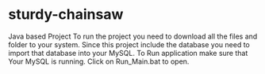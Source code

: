 # sturdy-chainsaw
Java based Project
To run the project you need to download all the files and folder to your system. 
Since this project include the database you need to import that database into your MySQL.
To Run application make sure that Your MySQL is running.
Click on Run_Main.bat to open.
